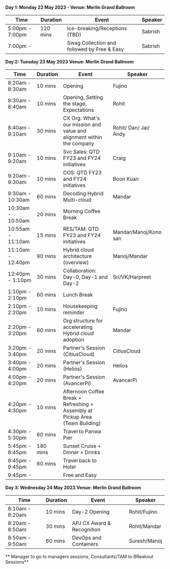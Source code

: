 **Day 1: Monday 22 May 2023 -  Venue: Merlin Grand Ballroom**

|  Time | Duration | Event | Speaker |
|-------------------------|------|----------|----------------|
|                          5:00pm - 7:00pm | 120 mins | Ice-breaking/Receptions (TBD) | Sabrish |
|                          7:00pm -        |          | Swag Collection and followed by Free & Easy | Sabrish |




**Day 2: Tuesday 23 May 2023**  **Venue: Merlin Grand Ballroom**  




| Time | Duration | Event | Speaker |
|-------------------------|------|----------|----------------|
|                         8:20am - 8:30am | 10 mins  | Opening | Fujino  |
|                         8:30am - 8:40am | 10 mins  | Opening, Setting the stage, Expectations | Rohit |
|                         8:40am - 9:10am | 30 mins  | CX Org: What's our mission and value and alignment within the company | Rohit/ Dan/ Jai/ Andy |
|                         9:10am - 9:20am | 10 mins  | Svc Sales: QTD FY23 and FY24 initiatives | Craig |
|                         9:20am - 9:30am | 10 mins  | COS: QTD FY23 and FY24 initiatives | Boon Kuan |
|                          9:30am - 10:30am | 60 mins | Decoding Hybrid Multi-cloud | Mandar |
|                          10:30am - 10:50am | 20 mins | Morning Coffee Break | |
|                          10:55am - 11:10am | 15 mins | RES/TAM: QTD FY23 and FY24 initiatives | Mandar/Manoj/Kono san |
|                          11:10am - 12:40pm | 90 mins | Hybrid cloud architecture (overview) | Manoj/Mandar |
|                          12:40pm - 1:10pm | 30 mins | Collaboration: Day-0, Day-1 and Day-2 | Sri/VK/Harpreet |
|                          1:10pm - 2:10pm | 60 mins | Lunch Break | |
|                          2:10pm - 2:20pm | 10 mins | Housekeeping reminder | Fujino |
|                          2:20pm - 3:20pm | 60 mins | Org structure for accelerating Hybrid cloud adoption | Mandar |
|                          3:20pm - 3:40pm | 20 mins | Partner's Session (CitiusCloud) | CitiusCloud |
|                          3:40pm - 4:00pm | 20 mins | Partner's Session (Helios) | Helios |
|                          4:00pm - 4:20pm | 20 mins | Partner's Session (AvancerPi) | AvancerPi |
| 4:20pm - 4:30pm | 10 mins | Afternoon Coffee Break + Refreshing + Assembly at Pickup Area (Team Building) |
| 4:30pm - 5:30pm | 60 mins | Travel to Panwa Pier |
| 5:45pm - 8:45pm | 180 mins | Sunset Cruise + Dinner + Drinks |
| 8:45pm - 9:45pm | 60 mins | Travel back to Hotel |
| 9:45pm - | | Free and Easy |
                                                 

**Day 3: Wednesday 24 May 2023**   **Venue: Merlin Grand Ballroom**  



| Time | Duration | Event | Speaker |
|-------------------------|------|----------|----------------|
| 8:10am - 8:20am             | 10 mins   | Day-2 Opening             | Rohit/Fujino            |
| 8:20am - 8:50am             | 30 mins   | APJ CX Award & Recognition | Rohit/Mandar            |
| 8:50am - 9:50am             | 60 mins   | DevOps and Containers      | Suresh/Manoj            |

** Manager to go to managers sessions, Consultants/TAM to BReakout Sessions**